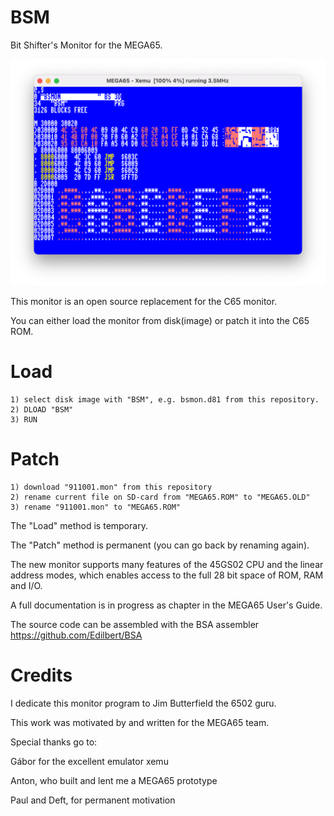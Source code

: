 BSM
===

Bit Shifter's Monitor for the MEGA65.

![Monitor](https://github.com/MEGA65/mega65-rom-monitor/blob/main/pictures/monitor.png)

This monitor is an open source replacement for the C65 monitor.

You can either load the monitor from disk(image) or patch it into the C65 ROM.

Load
====
```
1) select disk image with "BSM", e.g. bsmon.d81 from this repository.
2) DLOAD "BSM"
3) RUN
```

Patch
=====
```
1) download "911001.mon" from this repository
2) rename current file on SD-card from "MEGA65.ROM" to "MEGA65.OLD"
3) rename "911001.mon" to "MEGA65.ROM"
```

The "Load" method is temporary.

The "Patch" method is permanent (you can go back by renaming again).

The new monitor supports many features of the 45GS02 CPU and the linear address modes,
which enables access to the full 28 bit space of ROM, RAM and I/O.

A full documentation is in progress as chapter in the MEGA65 User's Guide.

The source code can be assembled with the BSA assembler
https://github.com/Edilbert/BSA

Credits
=======

I dedicate this monitor program to Jim Butterfield the 6502 guru.

This work was motivated by and written for the MEGA65 team.

Special thanks go to:

Gábor for the excellent emulator xemu

Anton, who built and lent me a MEGA65 prototype

Paul and Deft, for permanent motivation

